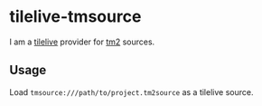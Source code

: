 # tilelive-tmsource

I am a [tilelive](https://github.com/mapbox/tilelive.js) provider for
[tm2](https://github.com/mapbox/tm2) sources.

## Usage

Load `tmsource:///path/to/project.tm2source` as a tilelive source.
